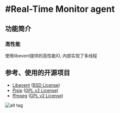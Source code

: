 #Real-Time Monitor agent
==========================

## 功能简介

### 高性能

使用libevent提供的高性能IO, 内部实现了多线程

## 参考、使用的开源项目
* [Libevent](https://github.com/nmathewson/Libevent) ([BSD License](https://github.com/nmathewson/Libevent/blob/master/LICENSE))
* [Pjsip](http://www.pjsip.org/) ([GPL v2 License](http://www.pjsip.org/licensing.htm))
* [ffmpeg](https://github.com/FFmpeg/FFmpeg) ([GPL v2 License](https://github.com/FFmpeg/FFmpeg/blob/master/LICENSE.md))


![alt tag](https://github.com/gnolizuh/multi-media-monitor-client/blob/master/sinashow-monitor.jpg)
